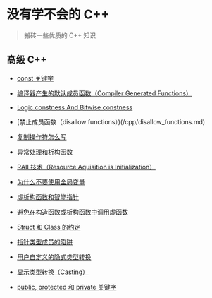 # 没有学不会的 C++

> 搬砖一些优质的 C++ 知识

## 高级 C++

* [const 关键字](/cpp/const.md)

* [编译器产生的默认成员函数（Compiler Generated Functions）](/cpp/compiler_generated_function.md)

* [Logic constness And Bitwise constness](/cpp/logic_constness_and_bitwise_constness.md)

* [禁止成员函数（disallow functions）)(/cpp/disallow_functions.md)

* [复制操作符怎么写](/cpp/assignment_to_self_in_assignment_operator.md)

* [异常处理和析构函数](/cpp/exception_and_destructor.md)

* [RAII 技术（Resource Aquisition is Initialization）](/cpp/RAII.md)

* [为什么不要使用全局变量](/cpp/static_initialization_fiasco.md)

* [虚析构函数和智能指针](/cpp/virtual_destructor.md)

* [避免在构造函数或析构函数中调用虚函数](/cpp/virtual_function_and_constructor.md)

* [Struct 和 Class 的约定](/cpp/struct-and-class.md)

* [指针类型成员的陷阱](/cpp/resource-managing-class.md)

* [用户自定义的隐式类型转换](/cpp/user-defined-type-conversion.md)

* [显示类型转换（Casting）](/cpp/all-castings-considered.md)

* [public, protected 和 private 关键字](/cpp/inheritance_public_protect_private.md)
